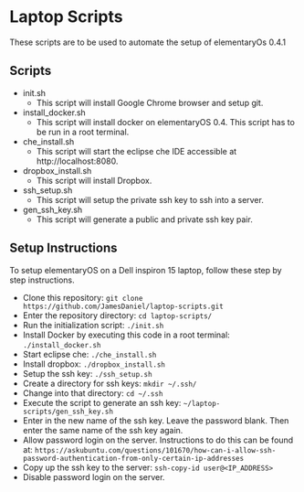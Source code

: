 # Laptop Scripts

These scripts are to be used to automate the setup of elementaryOs 0.4.1

## Scripts

 - init.sh
   - This script will install Google Chrome browser and setup git.
 - install_docker.sh
   - This script will install docker on elementaryOS 0.4. This script has to be run in a root terminal.
 - che_install.sh
   - This script will start the eclipse che IDE accessible at http://localhost:8080.
 - dropbox_install.sh
   - This script will install Dropbox.
 - ssh_setup.sh
   - This script will setup the private ssh key to ssh into a server.
 - gen_ssh_key.sh
   - This script will generate a public and private ssh key pair.

## Setup Instructions

To setup elementaryOS on a Dell inspiron 15 laptop, follow these step by step instructions.

 - Clone this repository: `git clone https://github.com/JamesDaniel/laptop-scripts.git`
 - Enter the repository directory: `cd laptop-scripts/`
 - Run the initialization script: `./init.sh`
 - Install Docker by executing this code in a root terminal: `./install_docker.sh`
 - Start eclipse che: `./che_install.sh`
 - Install dropbox: `./dropbox_install.sh`
 - Setup the ssh key: `./ssh_setup.sh`
 - Create a directory for ssh keys: `mkdir ~/.ssh/`
 - Change into that directory: `cd ~/.ssh`
 - Execute the script to generate an ssh key: `~/laptop-scripts/gen_ssh_key.sh`
 - Enter in the new name of the ssh key. Leave the password blank. Then enter the same name of the ssh key again.
 - Allow password login on the server. Instructions to do this can be found at: `https://askubuntu.com/questions/101670/how-can-i-allow-ssh-password-authentication-from-only-certain-ip-addresses`
 - Copy up the ssh key to the server: `ssh-copy-id user@<IP_ADDRESS>`
 - Disable password login on the server.
